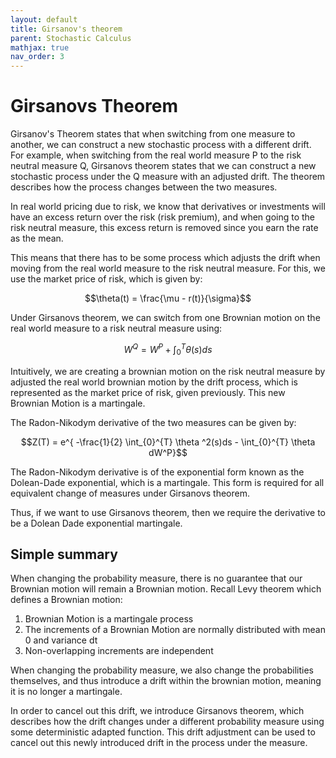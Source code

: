 ```yaml
---
layout: default
title: Girsanov's theorem
parent: Stochastic Calculus
mathjax: true
nav_order: 3
---
```

# Girsanovs Theorem
Girsanov's Theorem states that when switching from one measure to another, we can construct a new stochastic process with a different drift. For example, when switching from the real world measure P to the risk neutral measure Q, Girsanovs theorem states that we can construct a new stochastic process under the Q measure with an adjusted drift. The theorem describes how the process changes between the two measures.

In real world pricing due to risk, we know that derivatives or investments will have an excess return over the risk (risk premium), and when going to the risk neutral measure, this excess return is removed since you earn the rate as the mean. 

This means that there has to be some process which adjusts the drift when moving from the real world measure to the risk neutral measure. For this, we use the market price of risk, which is given by:

$$\theta(t) = \frac{\mu - r(t)}{\sigma}$$

Under Girsanovs theorem, we can switch from one Brownian motion on the real world measure to a risk neutral measure using:

$$W^Q = W^P + \int_{0}^{T}\theta(s) ds$$

Intuitively, we are creating a brownian motion on the risk neutral measure by adjusted the real world brownian motion by the drift process, which is represented as the market price of risk, given previously. This new Brownian Motion is a martingale.

The Radon-Nikodym derivative of the two measures can be given by:

$$Z(T) = e^{ -\frac{1}{2} \int_{0}^{T} \theta ^2(s)ds - \int_{0}^{T} \theta dW^P}$$

The Radon-Nikodym derivative is of the exponential form known as the Dolean-Dade exponential, which is a martingale. This form is required for all equivalent change of measures under Girsanovs theorem. 

Thus, if we want to use Girsanovs theorem, then we require the derivative to be a Dolean Dade exponential martingale.

## Simple summary
When changing the probability measure, there is no guarantee that our Brownian motion will remain a Brownian motion. Recall Levy theorem which defines a Brownian motion:

1. Brownian Motion is a martingale process
2. The increments of a Brownian Motion are normally distributed with mean 0 and variance dt
3. Non-overlapping increments are independent

When changing the probability measure, we also change the probabilities themselves, and thus introduce a drift within the brownian motion, meaning it is no longer a martingale. 

In order to cancel out this drift, we introduce Girsanovs theorem, which describes how the drift changes under a different probability measure using some deterministic adapted function. 
This drift adjustment can be used to cancel out this newly introduced drift in the process under the measure. 


